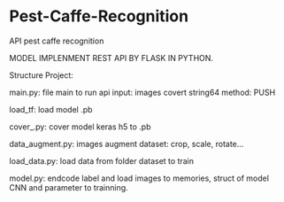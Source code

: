 # Pest-Caffe-Recognition

API pest caffe recognition

MODEL IMPLENMENT REST API BY FLASK IN PYTHON.

Structure Project: 

main.py: file main to run api input: images covert string64 method: PUSH

load_tf: load model .pb

cover_.py: cover model keras h5 to .pb

data_augment.py: images augment dataset: crop, scale, rotate...

load_data.py: load data from folder dataset to train

model.py: endcode label and load images to memories, struct of model CNN and parameter to trainning.



